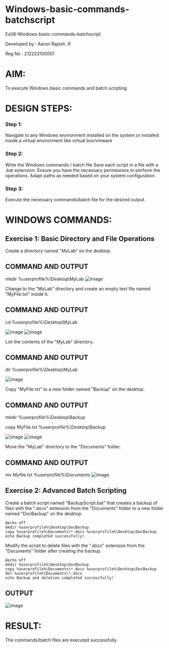 # Windows-basic-commands-batchscript
Ex08-Windows-basic-commands-batchscript

Developed by : Aaron Rajesh .R

Reg No : 212223100001

# AIM:
To execute Windows basic commands and batch scripting

# DESIGN STEPS:

### Step 1:

Navigate to any Windows environment installed on the system or installed inside a virtual environment like virtual box/vmware 

### Step 2:

Write the Windows commands / batch file
Save each script in a file with a .bat extension.
Ensure you have the necessary permissions to perform the operations.
Adapt paths as needed based on your system configuration.
### Step 3:

Execute the necessary commands/batch file for the desired output. 




# WINDOWS COMMANDS:
## Exercise 1: Basic Directory and File Operations
Create a directory named "MyLab" on the desktop.


## COMMAND AND OUTPUT
mkdir %userprofile%\Desktop\MyLab
![image](https://github.com/NITHIYANERANJAN/Windows-basic-commands-batchscript/assets/144979351/e4d38925-be6c-437d-b812-9b8a25debeae)


Change to the "MyLab" directory and create an empty text file named "MyFile.txt" inside it.


## COMMAND AND OUTPUT
cd %userprofile%\Desktop\MyLab

![image](https://github.com/NITHIYANERANJAN/Windows-basic-commands-batchscript/assets/144979351/c3d0a785-f08b-4f88-b5df-b644b02be4aa)
![image](https://github.com/NITHIYANERANJAN/Windows-basic-commands-batchscript/assets/144979351/99140a67-a051-4e5f-9bd2-05f4efeca2c9)



List the contents of the "MyLab" directory.


## COMMAND AND OUTPUT
dir %userprofile%\Desktop\MyLab

![image](https://github.com/NITHIYANERANJAN/Windows-basic-commands-batchscript/assets/144979351/6960d64d-fa84-42af-a302-68f28518c975)



Copy "MyFile.txt" to a new folder named "Backup" on the desktop.

## COMMAND AND OUTPUT
mkdir %userprofile%\Desktop\Backup

copy MyFile.txt %userprofile%\Desktop\Backup

![image](https://github.com/NITHIYANERANJAN/Windows-basic-commands-batchscript/assets/144979351/4776935a-724a-4308-af91-521b910aec9d)
![image](https://github.com/NITHIYANERANJAN/Windows-basic-commands-batchscript/assets/144979351/3a7f9801-40c7-4f49-a55a-5c78e5473fee)




Move the "MyLab" directory to the "Documents" folder.


## COMMAND AND OUTPUT
mv Myfile.txt %userprofile%\Documents
![image](https://github.com/NITHIYANERANJAN/Windows-basic-commands-batchscript/assets/144979351/f3a3c913-3d5c-4168-b5ad-3a899d000b37)



## Exercise 2: Advanced Batch Scripting
Create a batch script named "BackupScript.bat" that creates a backup of files with the ".docx" extension from the "Documents" folder to a new folder named "DocBackup" on the desktop.
```
@echo off
mkdir %userprofile%\Desktop\DocBackup
copy %userprofile%\Documents\*.docx %userprofile%\Desktop\DocBackup
echo Backup completed successfully!
```
Modify the script to delete files with the ".docx" extension from the "Documents" folder after creating the backup.
```
@echo off
mkdir %userprofile%\Desktop\DocBackup
copy %userprofile%\Documents\*.docx %userprofile%\Desktop\DocBackup
del %userprofile%\Documents\*.docx
echo Backup and deletion completed successfully!
```







## OUTPUT

![image](https://github.com/NITHIYANERANJAN/Windows-basic-commands-batchscript/assets/144979351/f1e02241-ec4b-41e8-9e7d-605195fc7990)





# RESULT:
The commands/batch files are executed successfully.

